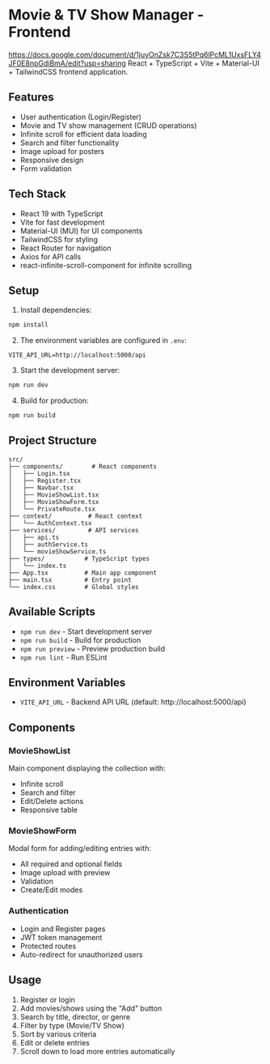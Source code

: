 # Movie & TV Show Manager - Frontend
https://docs.google.com/document/d/1juyOnZsk7C3S5tPq6lPcML1UxsFLY4JF0E8npGdiBmA/edit?usp=sharing
React + TypeScript + Vite + Material-UI + TailwindCSS frontend application.

## Features

- User authentication (Login/Register)
- Movie and TV show management (CRUD operations)
- Infinite scroll for efficient data loading
- Search and filter functionality
- Image upload for posters
- Responsive design
- Form validation

## Tech Stack

- React 19 with TypeScript
- Vite for fast development
- Material-UI (MUI) for UI components
- TailwindCSS for styling
- React Router for navigation
- Axios for API calls
- react-infinite-scroll-component for infinite scrolling

## Setup

1. Install dependencies:

```bash
npm install
```

2. The environment variables are configured in `.env`:

```
VITE_API_URL=http://localhost:5000/api
```

3. Start the development server:

```bash
npm run dev
```

4. Build for production:

```bash
npm run build
```

## Project Structure

```
src/
├── components/        # React components
│   ├── Login.tsx
│   ├── Register.tsx
│   ├── Navbar.tsx
│   ├── MovieShowList.tsx
│   ├── MovieShowForm.tsx
│   └── PrivateRoute.tsx
├── context/          # React context
│   └── AuthContext.tsx
├── services/         # API services
│   ├── api.ts
│   ├── authService.ts
│   └── movieShowService.ts
├── types/           # TypeScript types
│   └── index.ts
├── App.tsx          # Main app component
├── main.tsx         # Entry point
└── index.css        # Global styles
```

## Available Scripts

- `npm run dev` - Start development server
- `npm run build` - Build for production
- `npm run preview` - Preview production build
- `npm run lint` - Run ESLint

## Environment Variables

- `VITE_API_URL` - Backend API URL (default: http://localhost:5000/api)

## Components

### MovieShowList

Main component displaying the collection with:

- Infinite scroll
- Search and filter
- Edit/Delete actions
- Responsive table

### MovieShowForm

Modal form for adding/editing entries with:

- All required and optional fields
- Image upload with preview
- Validation
- Create/Edit modes

### Authentication

- Login and Register pages
- JWT token management
- Protected routes
- Auto-redirect for unauthorized users

## Usage

1. Register or login
2. Add movies/shows using the "Add" button
3. Search by title, director, or genre
4. Filter by type (Movie/TV Show)
5. Sort by various criteria
6. Edit or delete entries
7. Scroll down to load more entries automatically
